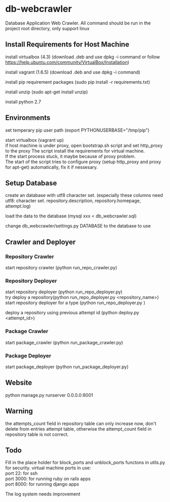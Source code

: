 # db-webcrawler                                                                                                                                

Database Application Web Crawler. All command should be run in the project root directory, only support linux

## Install Requirements for Host Machine                                        
install virtualbox (4.3) (download .deb and use dpkg -i command or follow https://help.ubuntu.com/community/VirtualBox/Installation)

install vagrant (1.6.5) (download .deb and use dpkg -i command)                 

install pip requirement packages (sudo pip install -r requirements.txt)         

install unzip (sudo apt-get install unzip)                                      

install python 2.7                                                              

## Environments                                                                 

set temperary pip user path (export PYTHONUSERBASE="/tmp/pip")                  

start virtualbox (vagrant up)                                                   
if host machine is under proxy, open bootstrap.sh script and set http_proxy to the proxy
The script install the requirements for virtual machine.                        
If the start process stuck, it maybe because of proxy problem.                  
The start of the script tries to configure proxy (setup http_proxy and proxy for apt-get) automatically, fix it if nessesary.

## Setup Database                                                               

create an database with utf8 character set. (especially these columns need utf8: character set. repository.description, repository.homepage, attempt.log)

load the data to the database (mysql xxx < db_webcrawler.sql)                   

change db_webcrawler/settings.py  DATABASE to the database to use               

## Crawler and Deployer                                                         

### Repository Crawler                                                          
start repository crawler (python run_repo_crawler.py)

### Repository Deployer                                                         
start repository deployer (python run_repo_deployer.py)                         
try deploy a repository(python run_repo_deployer.py <repository_name>)          
start repository deployer for a type (python run_repo_deployer.py <django or ror>)

deploy a repository using previous attempt id (python deploy.py <attempt_id>)   

### Package Crawler                                                             
start package_crawler (python run_package_crawler.py)                           

### Package Deployer                                                            
start package_deployer (python run_package_deployer.py)                         

## Website                                                                      

python manage.py runserver 0.0.0.0:8001                                         

## Warning                                                                      
the attempts_count field in repository table can only increase now, don't delete from entries attempt table, otherwise the attempt_count field in repository table is not correct.

## Todo                                                                         
Fill in the place holder for block_ports and unblock_ports functons in utils.py for security.
virtual machine ports in use:                                                   
port 22: for ssh                                                                
port 3000: for running ruby on rails apps                                       
port 8000: for running django apps                                              

The log system needs improvement
